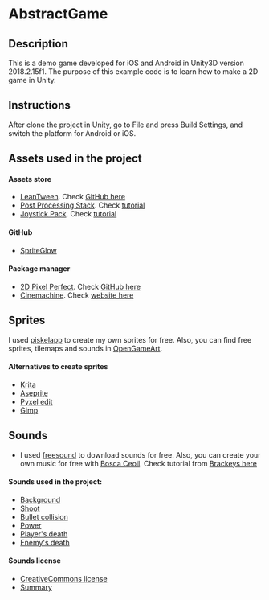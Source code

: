 # AbstractGame

## Description

This is a demo game developed for iOS and Android in Unity3D version 2018.2.15f1. The purpose of this example code is to learn how to make a 2D game in Unity.

## Instructions

After clone the project in Unity, go to File and press Build Settings, and switch the platform for Android or iOS.

## Assets used in the project

#### Assets store

- [LeanTween](https://assetstore.unity.com/packages/tools/animation/leantween-3595). Check [GitHub here](https://github.com/dentedpixel/LeanTween)
- [Post Processing Stack](https://assetstore.unity.com/packages/essentials/post-processing-stack-83912). Check [tutorial](https://www.youtube.com/watch?v=a0OQvWAPeuo)
- [Joystick Pack](https://assetstore.unity.com/packages/tools/input-management/joystick-pack-107631). Check [tutorial](https://www.youtube.com/watch?v=bp2PiFC9sSs)

#### GitHub

- [SpriteGlow](https://github.com/Elringus/SpriteGlow)

#### Package manager

- [2D Pixel Perfect](https://www.youtube.com/watch?v=CU4YjSZNTnY). Check [GitHub here](https://github.com/Unity-Technologies/2d-pixel-perfect)
- [Cinemachine](https://unity3d.com/learn/tutorials/topics/animation/using-cinemachine-getting-started). Check [website here](https://www.cinemachineimagery.com/)

## Sprites

I used [piskelapp](https://www.piskelapp.com/) to create my own sprites for free. Also, you can find free sprites, tilemaps and sounds in [OpenGameArt](https://opengameart.org/).

#### Alternatives to create sprites

- [Krita](https://krita.org/en/)
- [Aseprite](https://www.aseprite.org/)
- [Pyxel edit](https://pyxeledit.com/)
- [Gimp](https://www.gimp.org/)

## Sounds

- I used [freesound](https://freesound.org/) to download sounds for free. Also, you can create your own music for free with [Bosca Ceoil](https://boscaceoil.net/). Check tutorial from [Brackeys here](https://www.youtube.com/watch?v=fZeZ75gM9p4)

#### Sounds used in the project:

- [Background](https://freesound.org/people/NightWolfCFM/sounds/425134/)
- [Shoot](https://freesound.org/people/MusicLegends/sounds/344310/)
- [Bullet collision](https://freesound.org/people/V-ktor/sounds/435418/)
- [Power](https://freesound.org/people/n_audioman/sounds/320366/)
- [Player's death](https://freesound.org/people/pumodi/sounds/150204/)
- [Enemy's death](https://freesound.org/people/InspectorJ/sounds/448226/)

#### Sounds license

- [CreativeCommons license](https://creativecommons.org/licenses/by/3.0/legalcode)
- [Summary](https://creativecommons.org/licenses/by/3.0/)

